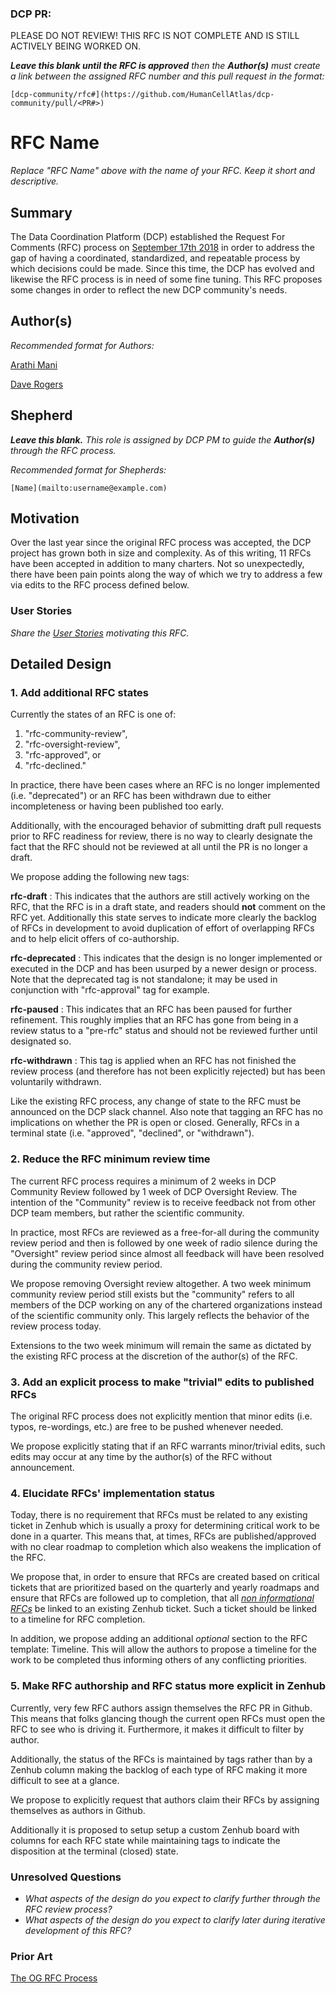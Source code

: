 ### DCP PR:

PLEASE DO NOT REVIEW! THIS RFC IS NOT COMPLETE AND IS STILL ACTIVELY BEING WORKED ON.

***Leave this blank until the RFC is approved** then the **Author(s)** must create a link between the assigned RFC number and this pull request in the format:*

`[dcp-community/rfc#](https://github.com/HumanCellAtlas/dcp-community/pull/<PR#>)`

# RFC Name

*Replace "RFC Name" above with the name of your RFC. Keep it short and descriptive.*

## Summary

The Data Coordination Platform (DCP) established the Request For Comments (RFC) process on 
[September 17th 2018](https://github.com/HumanCellAtlas/dcp-community/pull/26) in order to address the gap of having a
coordinated, standardized, and repeatable process by which decisions could be made. Since this time, the DCP has evolved
and likewise the RFC process is in need of some fine tuning. This RFC proposes some changes in order to reflect the new
DCP community's needs.  

## Author(s)

*Recommended format for Authors:*

 [Arathi Mani](mailto:arathi.mani@chanzuckerberg.com)
 
 [Dave Rogers](mailto:dave@clevercanary.com)

## Shepherd
***Leave this blank.** This role is assigned by DCP PM to guide the **Author(s)** through the RFC process.*

*Recommended format for Shepherds:*

 `[Name](mailto:username@example.com)`

## Motivation

Over the last year since the original RFC process was accepted, the DCP project has grown both in size and complexity.
As of this writing, 11 RFCs have been accepted in addition to many charters. Not so unexpectedly, there have been pain
points along the way of which we try to address a few via edits to the RFC process defined below.


### User Stories

*Share the [User Stories](https://www.mountaingoatsoftware.com/agile/user-stories) motivating this RFC.*

## Detailed Design


### 1. Add additional RFC states

Currently the states of an RFC is one of:
 
 1. "rfc-community-review",
 2. "rfc-oversight-review", 
 3. "rfc-approved", or
 4. "rfc-declined." 

In practice, there have been cases where an RFC is no longer implemented (i.e. "deprecated") or an RFC has been
withdrawn due to either incompleteness or having been published too early. 

Additionally, with the encouraged behavior of submitting draft pull requests prior to RFC readiness for review, there is
no way to clearly designate the fact that the RFC should not be reviewed at all until the PR is no longer a draft.

We propose adding the following new tags: 

**rfc-draft** : This indicates that the authors are still actively working on the RFC, that the RFC is in a draft state,
and readers should **not** comment on the RFC yet. Additionally this state serves to indicate more clearly the backlog
of RFCs in development to avoid duplication of effort of overlapping RFCs and to help elicit offers of co-authorship.

**rfc-deprecated** : This indicates that the design is no longer implemented or executed in the DCP and has been usurped
by a newer design or process. Note that the deprecated tag is not standalone; it may be used in conjunction with 
"rfc-approval" tag for example.

**rfc-paused** : This indicates that an RFC has been paused for further refinement. This roughly implies that an RFC has
gone from being in a review status to a "pre-rfc" status and should not be reviewed further until designated so.

**rfc-withdrawn** : This tag is applied when an RFC has not finished the review process (and therefore has not been 
explicitly rejected) but has been voluntarily withdrawn.

Like the existing RFC process, any change of state to the RFC must be announced on the DCP slack channel. Also note that
tagging an RFC has no implications on whether the PR is open or closed. Generally, RFCs in a terminal state (i.e.
"approved", "declined", or "withdrawn").

### 2. Reduce the RFC minimum review time

The current RFC process requires a minimum of 2 weeks in DCP Community Review followed by 1 week of DCP Oversight
Review. The intention of the "Community" review is to receive feedback not from other DCP team members, but rather the 
scientific community.

In practice, most RFCs are reviewed as a free-for-all during the community review period and then is followed by one
week of radio silence during the "Oversight" review period since almost all feedback will have been resolved during the
community review period.

We propose removing Oversight review altogether. A two week minimum community review period still exists but the 
"community" refers to all members of the DCP working on any of the chartered organizations instead of the scientific
community only. This largely reflects the behavior of the review process today.

Extensions to the two week minimum will remain the same as dictated by the existing RFC process at the discretion of
the author(s) of the RFC.

### 3. Add an explicit process to make "trivial" edits to published RFCs

The original RFC process does not explicitly mention that minor edits (i.e. typos, re-wordings, etc.) are free to be
pushed whenever needed. 

We propose explicitly stating that if an RFC warrants minor/trivial edits, such edits may occur at any time by the
author(s) of the RFC without announcement.

### 4. Elucidate RFCs' implementation status

Today, there is no requirement that RFCs must be related to any existing ticket in Zenhub which is usually a proxy for
determining critical work to be done in a quarter. This means that, at times,  RFCs are published/approved with no clear
roadmap to completion which also weakens the implication of the RFC.

We propose that, in order to ensure that RFCs are created based on critical tickets that are prioritized based on
the quarterly and yearly roadmaps and ensure that RFCs are followed up to completion, that all 
[*non informational RFCs*](https://github.com/HumanCellAtlas/dcp-community/issues/30) be linked to an existing Zenhub
ticket. Such a ticket should be linked to a timeline for RFC completion.

In addition, we propose adding an additional *optional* section to the RFC template: Timeline. This will allow the
authors to propose a timeline for the work to be completed thus informing others of any conflicting priorities.


### 5. Make RFC authorship and RFC status more explicit in Zenhub
Currently, very few RFC authors assign themselves the RFC PR in Github. This means that folks glancing though the
current open RFCs must open the RFC to see who is driving it. Furthermore, it makes it difficult to filter by author.

Additionally, the status of the RFCs is maintained by tags rather than by a Zenhub column making the backlog of each
type of RFC making it more difficult to see at a glance. 

We propose to explicitly request that authors claim their RFCs by assigning themselves as authors in Github. 

Additionally it is proposed to setup setup a custom Zenhub board with columns for each RFC state while maintaining tags
to indicate the disposition at the terminal (closed) state. 

### Unresolved Questions

- *What aspects of the design do you expect to clarify further through the RFC review process?*
- *What aspects of the design do you expect to clarify later during iterative development of this RFC?*

### Prior Art

[The OG RFC Process](https://github.com/HumanCellAtlas/dcp-community/blob/master/rfcs/text/0001-rfc-process.md)

